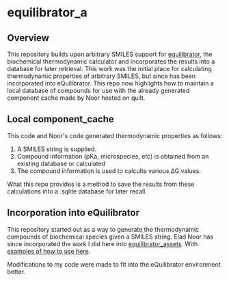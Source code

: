# equilibrator_a
## Overview
This repository builds upon arbitrary SMILES support for [equilibrator](https://gitlab.com/equilibrator), the biochemical thermodynamic calculator and incorporates the results into a database for later retrieval. 
This work was the initial place for calculating thermodynamic properties of arbitrary SMILES, but since has been incorporated into eQuilibrator. This repo now highlights how to maintain a local database of compounds for use with the already generated component cache made by Noor hosted on quilt.

## Local component_cache
This code and Noor's code generated thermodynamic properties as follows:
  1. A SMILES string is supplied.
  2. Compound information (pKa, microspecies, etc) is obtained from an existing database or calculated
  3. The compound information is used to calculte various ∆G values. 
  
 What this repo provides is a method to save the results from these calculations into a .sqlite database for later recall.

## Incorporation into eQuilibrator
This repository started out as a way to generate the thermodynamic compounds of biochemical species given a SMILES string. Elad Noor has since incorporated the work I did here into [equilibrator_assets](https://gitlab.com/equilibrator/equilibrator-assets). With [examples of how to use here](https://gitlab.com/equilibrator/equilibrator-assets/-/blob/master/notebooks/generate_compound.ipynb).

Modifications to my code were made to fit into the eQuilibrator environment better.

